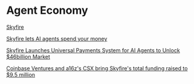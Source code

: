 # Agent Economy

[Skyfire](https://www.skyfire.xyz/)

[Skyfire lets AI agents spend your money](https://techcrunch.com/2024/08/21/skyfire-lets-ai-agents-spend-your-money/)

[Skyfire Launches Universal Payments System for AI Agents to Unlock $46billion Market](https://thefintechtimes.com/skyfire-launches-universal-payments-system-for-ai-agents-to-unlock-46billion-market/)

[Coinbase Ventures and a16z's CSX bring Skyfire's total funding raised to $9.5 million](https://www.theblock.co/post/322742/coinbase-ventures-and-a16zs-csx-bring-skyfires-total-funding-raised-to-9-5-million)